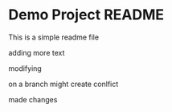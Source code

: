 # Demo Project README

This is a simple readme file


adding more text

modifying

on a branch might create conlfict

made changes

